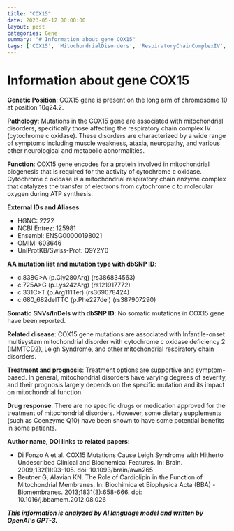 ```yaml
---
title: "COX15"
date: 2023-05-12 00:00:00
layout: post
categories: Gene
summary: "# Information about gene COX15"
tags: ['COX15', 'MitochondrialDisorders', 'RespiratoryChainComplexIV', 'CytochromeCOxidase', 'GeneticMutation', 'TreatmentOptions', 'Prognosis', 'Cardiolipin']
---
```


# Information about gene COX15

**Genetic Position**: COX15 gene is present on the long arm of chromosome 10 at position 10q24.2.

**Pathology**: Mutations in the COX15 gene are associated with mitochondrial disorders, specifically those affecting the respiratory chain complex IV (cytochrome c oxidase). These disorders are characterized by a wide range of symptoms including muscle weakness, ataxia, neuropathy, and various other neurological and metabolic abnormalities.

**Function**: COX15 gene encodes for a protein involved in mitochondrial biogenesis that is required for the activity of cytochrome c oxidase. Cytochrome c oxidase is a mitochondrial respiratory chain enzyme complex that catalyzes the transfer of electrons from cytochrome c to molecular oxygen during ATP synthesis.

**External IDs and Aliases**:
- HGNC: 2222
- NCBI Entrez: 125981
- Ensembl: ENSG00000198021
- OMIM: 603646
- UniProtKB/Swiss-Prot: Q9Y2Y0

**AA mutation list and mutation type with dbSNP ID**:
- c.838G>A (p.Gly280Arg) (rs386834563)
- c.725A>G (p.Lys242Arg) (rs121917772)
- c.331C>T (p.Arg111Ter) (rs369078424)
- c.680_682delTTC (p.Phe227del) (rs387907290)

**Somatic SNVs/InDels with dbSNP ID**: No somatic mutations in COX15 gene have been reported.

**Related disease**: COX15 gene mutations are associated with Infantile-onset multisystem mitochondrial disorder with cytochrome c oxidase deficiency 2 (IMMTCD2), Leigh Syndrome, and other mitochondrial respiratory chain disorders.

**Treatment and prognosis**: Treatment options are supportive and symptom-based. In general, mitochondrial disorders have varying degrees of severity, and their prognosis largely depends on the specific mutation and its impact on mitochondrial function.

**Drug response**: There are no specific drugs or medication approved for the treatment of mitochondrial disorders. However, some dietary supplements (such as Coenzyme Q10) have been shown to have some potential benefits in some patients.

**Author name, DOI links to related papers**:
- Di Fonzo A et al. COX15 Mutations Cause Leigh Syndrome with Hitherto Undescribed Clinical and Biochemical Features. In: Brain. 2009;132(1):93-105. doi: 10.1093/brain/awn265
- Beutner G, Alavian KN. The Role of Cardiolipin in the Function of Mitochondrial Membranes. In: Biochimica et Biophysica Acta (BBA) - Biomembranes. 2013;1831(3):658-666. doi: 10.1016/j.bbamem.2012.08.026

**_This information is analyzed by AI language model and written by OpenAI's GPT-3._**
